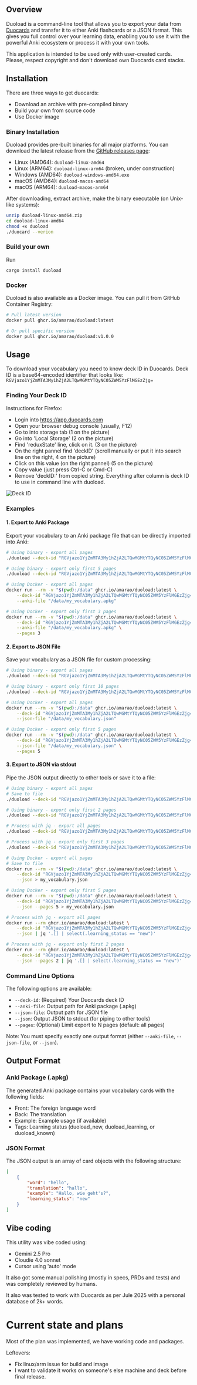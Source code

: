 ## Overview

Duoload is a command-line tool that allows you to export your data from [Duocards](https://duocards.com/) and transfer it to either Anki flashcards or a JSON format. This gives you full control over your learning data, enabling you to use it with the powerful Anki ecosystem or process it with your own tools.

This application is intended to be used only with user-created cards. Please, respect copyright and don't download own Duocards card stacks.

## Installation

There are three ways to get duocards:

* Download an archive with pre-compiled binary
* Build your own from source code
* Use Docker image

### Binary Installation

Duoload provides pre-built binaries for all major platforms. You can download the latest release from the [GitHub releases page](https://github.com/amarao/duoload/releases):

* Linux (AMD64): `duoload-linux-amd64`
* Linux (ARM64): `duoload-linux-arm64` (broken, under construction)
* Windows (AMD64): `duoload-windows-amd64.exe`
* macOS (AMD64): `duoload-macos-amd64`
* macOS (ARM64): `duoload-macos-arm64`

After downloading, extract archive, make the binary executable (on Unix-like systems):
```bash
unzip duoload-linux-amd64.zip
cd duoload-linux-amd64
chmod +x duoload
./duocard --verion
```

### Build your own

Run

```
cargo install duoload
```

### Docker

Duoload is also available as a Docker image. You can pull it from GitHub Container Registry:

```bash
# Pull latest version
docker pull ghcr.io/amarao/duoload:latest

# Or pull specific version
docker pull ghcr.io/amarao/duoload:v1.0.0
```

## Usage

To download your vocabulary you need to know deck ID in Duocards. Deck ID is a base64-encoded identifier that looks like: `RGVjazo1YjZmMTA3My1hZjA2LTQwMGMtYTQyNC05ZWM5YzFlMGEzZjg=`

### Finding Your Deck ID

Instructions for Firefox:

* Login into https://app.duocards.com
* Open your browser debug console (usually, F12)
* Go to into storage tab (1 on the picture)
* Go into 'Local Storage' (2 on the picture)
* Find 'reduxState' line, click on it. (3 on the picture)
* On the right pannel find 'deckID' (scroll manually or put it into search line on the right, 4 on the picture)
* Click on this value (on the right pannel) (5 on the picture)
* Copy value (just press Ctrl-C or Cmd-C)
* Remove 'deckID:' from copied string. Everything after column is deck ID to use in command line with duoload.

![Deck ID](deck_id.png)

### Examples

#### 1. Export to Anki Package

Export your vocabulary to an Anki package file that can be directly imported into Anki:

```bash
# Using binary - export all pages
./duoload --deck-id "RGVjazo1YjZmMTA3My1hZjA2LTQwMGMtYTQyNC05ZWM5YzFlMGEzZjg=" --anki-file "my_vocabulary.apkg"

# Using binary - export only first 5 pages
./duoload --deck-id "RGVjazo1YjZmMTA3My1hZjA2LTQwMGMtYTQyNC05ZWM5YzFlMGEzZjg=" --anki-file "my_vocabulary.apkg" --pages 5

# Using Docker - export all pages
docker run --rm -v "$(pwd):/data" ghcr.io/amarao/duoload:latest \
    --deck-id "RGVjazo1YjZmMTA3My1hZjA2LTQwMGMtYTQyNC05ZWM5YzFlMGEzZjg=" \
    --anki-file "/data/my_vocabulary.apkg"

# Using Docker - export only first 3 pages
docker run --rm -v "$(pwd):/data" ghcr.io/amarao/duoload:latest \
    --deck-id "RGVjazo1YjZmMTA3My1hZjA2LTQwMGMtYTQyNC05ZWM5YzFlMGEzZjg=" \
    --anki-file "/data/my_vocabulary.apkg" \
    --pages 3
```

#### 2. Export to JSON File

Save your vocabulary as a JSON file for custom processing:

```bash
# Using binary - export all pages
./duoload --deck-id "RGVjazo1YjZmMTA3My1hZjA2LTQwMGMtYTQyNC05ZWM5YzFlMGEzZjg=" --json-file "my_vocabulary.json"

# Using binary - export only first 10 pages
./duoload --deck-id "RGVjazo1YjZmMTA3My1hZjA2LTQwMGMtYTQyNC05ZWM5YzFlMGEzZjg=" --json-file "my_vocabulary.json" --pages 10

# Using Docker - export all pages
docker run --rm -v "$(pwd):/data" ghcr.io/amarao/duoload:latest \
    --deck-id "RGVjazo1YjZmMTA3My1hZjA2LTQwMGMtYTQyNC05ZWM5YzFlMGEzZjg=" \
    --json-file "/data/my_vocabulary.json"

# Using Docker - export only first 5 pages
docker run --rm -v "$(pwd):/data" ghcr.io/amarao/duoload:latest \
    --deck-id "RGVjazo1YjZmMTA3My1hZjA2LTQwMGMtYTQyNC05ZWM5YzFlMGEzZjg=" \
    --json-file "/data/my_vocabulary.json" \
    --pages 5
```

#### 3. Export to JSON via stdout

Pipe the JSON output directly to other tools or save it to a file:

```bash
# Using binary - export all pages
# Save to file
./duoload --deck-id "RGVjazo1YjZmMTA3My1hZjA2LTQwMGMtYTQyNC05ZWM5YzFlMGEzZjg=" --json > my_vocabulary.json

# Using binary - export only first 2 pages
./duoload --deck-id "RGVjazo1YjZmMTA3My1hZjA2LTQwMGMtYTQyNC05ZWM5YzFlMGEzZjg=" --json --pages 2 > my_vocabulary.json

# Process with jq - export all pages
./duoload --deck-id "RGVjazo1YjZmMTA3My1hZjA2LTQwMGMtYTQyNC05ZWM5YzFlMGEzZjg=" --json | jq '.[] | select(.learning_status == "new")'

# Process with jq - export only first 3 pages
./duoload --deck-id "RGVjazo1YjZmMTA3My1hZjA2LTQwMGMtYTQyNC05ZWM5YzFlMGEzZjg=" --json --pages 3 | jq '.[] | select(.learning_status == "new")'

# Using Docker - export all pages
# Save to file
docker run --rm -v "$(pwd):/data" ghcr.io/amarao/duoload:latest \
    --deck-id "RGVjazo1YjZmMTA3My1hZjA2LTQwMGMtYTQyNC05ZWM5YzFlMGEzZjg=" \
    --json > my_vocabulary.json

# Using Docker - export only first 5 pages
docker run --rm -v "$(pwd):/data" ghcr.io/amarao/duoload:latest \
    --deck-id "RGVjazo1YjZmMTA3My1hZjA2LTQwMGMtYTQyNC05ZWM5YzFlMGEzZjg=" \
    --json --pages 5 > my_vocabulary.json

# Process with jq - export all pages
docker run --rm ghcr.io/amarao/duoload:latest \
    --deck-id "RGVjazo1YjZmMTA3My1hZjA2LTQwMGMtYTQyNC05ZWM5YzFlMGEzZjg=" \
    --json | jq '.[] | select(.learning_status == "new")'

# Process with jq - export only first 2 pages
docker run --rm ghcr.io/amarao/duoload:latest \
    --deck-id "RGVjazo1YjZmMTA3My1hZjA2LTQwMGMtYTQyNC05ZWM5YzFlMGEzZjg=" \
    --json --pages 2 | jq '.[] | select(.learning_status == "new")'
```

### Command Line Options

The following options are available:

- `--deck-id`: (Required) Your Duocards deck ID
- `--anki-file`: Output path for Anki package (.apkg)
- `--json-file`: Output path for JSON file
- `--json`: Output JSON to stdout (for piping to other tools)
- `--pages`: (Optional) Limit export to N pages (default: all pages)

Note: You must specify exactly one output format (either `--anki-file`, `--json-file`, or `--json`).

## Output Format

### Anki Package (.apkg)
The generated Anki package contains your vocabulary cards with the following fields:
- Front: The foreign language word
- Back: The translation
- Example: Example usage (if available)
- Tags: Learning status (duoload_new, duoload_learning, or duoload_known)

### JSON Format
The JSON output is an array of card objects with the following structure:
```json
[
    {
        "word": "hello",
        "translation": "hallo",
        "example": "Hallo, wie geht's?",
        "learning_status": "new"
    }
]
```


## Vibe coding

This utility was vibe coded using:

* Gemini 2.5 Pro
* Cloudie 4.0 sonnet
* Cursor using 'auto' mode

It also got some manual polishing (mostly in specs, PRDs and tests) and was completely reviewed by humans.

It also was tested to work with Duocards as per Jule 2025 with a personal database of 2k+ words.


# Current state and plans

Most of the plan was implemented, we have working code and packages.

Leftovers:

* Fix linux/arm issue for build and image
* I want to validate it works on someone's else machine and deck before final release.
